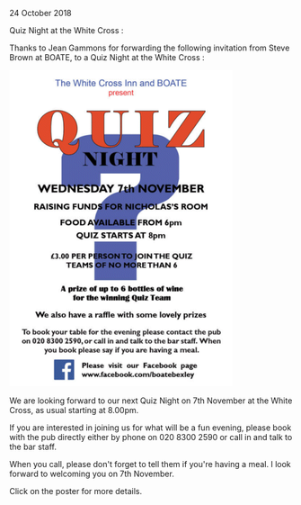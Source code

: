 24 October 2018

Quiz Night at the White Cross :

Thanks to Jean Gammons for forwarding the following invitation from Steve Brown at BOATE, to a Quiz Night at the White Cross :[](http://www.northcrayresidents.org.uk//posters/poster215.pdf)

![Image](images/nm0609_1.gif)

We are looking forward to our next Quiz Night on 7th November at the White Cross, as usual starting at 8.00pm.

If you are interested in joining us for what will be a fun evening, please book with the pub directly either by phone on 020 8300 2590 or call in and talk to the bar staff.

When you call, please don't forget to tell them if you're having a meal. I look forward to welcoming you on 7th November.

Click on the poster for more details.

